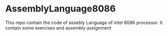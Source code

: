 # AssemblyLanguage8086
This repo contain the code of assebly Language of intel 8086 processor. It contain some exercises and assembly assignment
